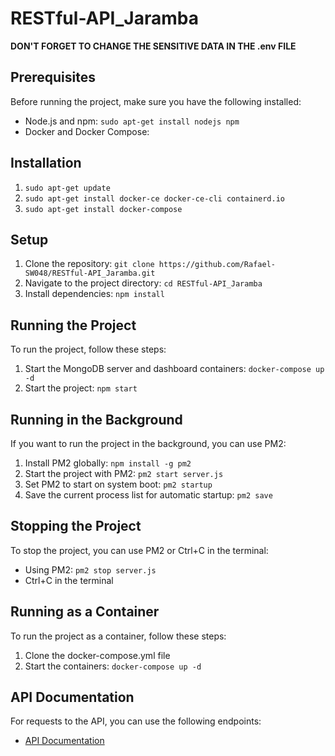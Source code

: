 # RESTful-API_Jaramba

**DON'T FORGET TO CHANGE THE SENSITIVE DATA IN THE .env FILE**

## Prerequisites
Before running the project, make sure you have the following installed:
- Node.js and npm: `sudo apt-get install nodejs npm`
- Docker and Docker Compose:

## Installation
1. `sudo apt-get update`
2. `sudo apt-get install docker-ce docker-ce-cli containerd.io`
3. `sudo apt-get install docker-compose`

## Setup
1. Clone the repository: `git clone https://github.com/Rafael-SW048/RESTful-API_Jaramba.git`
2. Navigate to the project directory: `cd RESTful-API_Jaramba`
3. Install dependencies: `npm install`

## Running the Project
To run the project, follow these steps:
1. Start the MongoDB server and dashboard containers: `docker-compose up -d`
2. Start the project: `npm start`

## Running in the Background
If you want to run the project in the background, you can use PM2:
1. Install PM2 globally: `npm install -g pm2`
2. Start the project with PM2: `pm2 start server.js`
3. Set PM2 to start on system boot: `pm2 startup`
4. Save the current process list for automatic startup: `pm2 save`

## Stopping the Project
To stop the project, you can use PM2 or Ctrl+C in the terminal:
- Using PM2: `pm2 stop server.js`
- Ctrl+C in the terminal

## Running as a Container
To run the project as a container, follow these steps:
1. Clone the docker-compose.yml file
2. Start the containers: `docker-compose up -d`

## API Documentation
For requests to the API, you can use the following endpoints:
- [API Documentation](http://localhost:3000/api-docs/#/)
